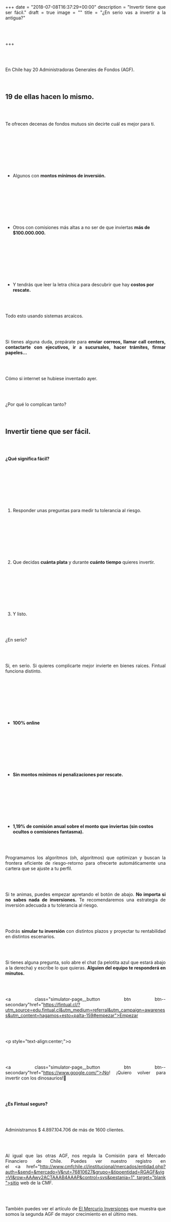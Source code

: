 +++
date = "2018-07-08T16:37:29+00:00"
description = "Invertir tiene que ser fácil."
draft = true
image = ""
title = "¿En serio vas a invertir a la antigua?"

+++
<style>

p { margin:4rem 0px; text-align:justify; }

.footer-big__overlap { padding-bottom:0px; }

.image-wrapper {

text-align: center;

}

.image-wrapper img {

width: 60%; text-align: center; margin: 40px 0px;

}

@media (max-width: 768px)  {

.image-wrapper img {

width: 100%;

}

}

</style>

En Chile hay 20 Administradoras Generales de Fondos (AGF).

## 19 de ellas hacen lo mismo.

Te ofrecen decenas de fondos mutuos sin decirte cuál es mejor para ti.

<ul>

  
  <li>Algunos con **montos mínimos de inversión.**</li>

  
  <li>Otros con comisiones más altas a no ser de que inviertas **más de $100.000.000.**</li>

  
  <li>Y tendrás que leer la letra chica para descubrir que hay **costos por rescate.**</li>

  
</ul>  

Todo esto usando sistemas arcaicos.

Si tienes alguna duda, prepárate para **enviar correos, llamar call centers, contactarte con ejecutivos, ir a sucursales, hacer trámites, firmar papeles...**

Cómo si internet se hubiese inventado ayer.

¿Por qué lo complican tanto?

## Invertir tiene que ser fácil.

**¿Qué significa fácil?**

<ol>

  <li>Responder unas preguntas para medir tu tolerancia al riesgo.</li>

  <li>Que decidas **cuánta plata** y durante **cuánto tiempo** quieres invertir.</li>

  <li>Y listo.</li>

</ol>  

¿En serio?

Si, en serio. Si quieres complicarte mejor invierte en bienes raíces. Fintual funciona distinto. 

<ul>

  <li>**100% online**</li>

  <li>**Sin montos mínimos ni penalizaciones por rescate.**</li>

  <li>**1,19% de comisión anual sobre el monto que inviertas (sin costos ocultos o comisiones fantasma).**</li>

</ul> 

Programamos los algoritmos (oh, algoritmos) que optimizan y buscan la frontera eficiente de riesgo-retorno para ofrecerte automáticamente una cartera que se ajuste a tu perfil.

Si te animas, puedes empezar apretando el botón de abajo. **No importa si no sabes nada de inversiones.** Te recomendaremos una estrategia de inversión adecuada a tu tolerancia al riesgo.

Podrás **simular tu inversión** con distintos plazos y proyectar tu rentabilidad en distintos escenarios.

Si tienes alguna pregunta, solo abre el chat (la pelotita azul que estará abajo a la derecha) y escríbe lo que quieras. **Alguien del equipo te responderá en minutos.**

<p style="text-align:center">

<a class="simulator-page__button btn btn--secondary"href="https://fintual.cl/?utm_source=edu.fintual.cl&utm_medium=referral&utm_campaign=awareness&utm_content=hagamos+esto+palta-159#empezar">Empezar</a>

</p>

<p style="text-align:center;">o</p>

<p style="text-align:center">

<a class="simulator-page__button btn btn--secondary"href="https://www.google.com/">¡No! ¡Quiero volver para invertir con los dinosaurios!🦖</a>

</p>

**¿Es Fintual seguro?**

Administramos $ 4.897.104.706 de más de 1600 clientes.

Al igual que las otras AGF, nos regula la Comisión para el Mercado Financiero de Chile. Puedes ver nuestro registro en el <a href="http://www.cmfchile.cl/institucional/mercados/entidad.php?auth=&send=&mercado=V&rut=76810627&grupo=&tipoentidad=RGAGF&vig=VI&row=AAAwy2ACTAAAB4AAAP&control=svs&pestania=1" target="blank">sitio web de la CMF.</a>

También puedes ver el artículo de [El Mercurio Inversiones](http://www.elmercurio.com/Inversiones/Noticias/Analisis/2019/01/08/Ranking-Las-AGF-que-mas-crecieron-en-2018.aspx) que muestra que somos la segunda AGF de mayor crecimiento en el último mes.

<div class="image-wrapper">

<img src="/uploads/inviertepalta.png" alt="inviertepalta">

</div>
